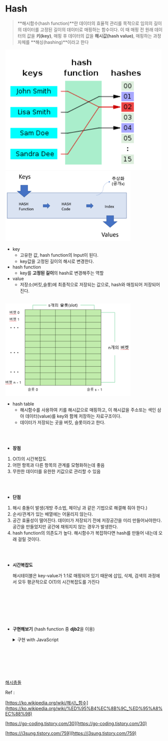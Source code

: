 # Hash

> **해시함수(hash function)**란 데이터의 효율적 관리를 목적으로 임의의 길이의 데이터를 고정된 길이의 데이터로 매핑하는 함수이다.
> 이 때 매핑 전 원래 데이터의 값을 **키(key)**, 매핑 후 데이터의 값을 **해시값(hash value)**, 매핑하는 과정 자체를 **해싱(hashing)**이라고 한다

<img src="Hash(img)/Untitled.png" width="500" >

<br>

<img src="Hash(img)/Untitled%201.png" width="400" >

- key
  - 고유한 값, hash function의 Input이 된다.
  - key값을 고정된 길이의 해시로 변경한다.
- hash function
  - key를 **고정된 길이**의 hash로 변경해주는 역할
- value
  - 저장소(버킷,슬롯)에 최종적으로 저장되는 값으로, hash와 매칭되어 저장되어진다.

<br>
<img src="Hash(img)/Untitled%202.png" width="400" >

- hash table
  - 해시함수를 사용하여 키를 해시값으로 매핑하고, 이 해시값을 주소또는 색인 삼아 데이터(value)를 key와 함께 저장하는 자료구조이다.
  - 데이터가 저장되는 곳을 버킷, 슬롯이라고 한다.

<br>
<br>

- **장점**

1. O(1)의 시간복잡도
2. 어떤 항목과 다른 항목의 관계를 모형화하는데 좋음
3. 무한한 데이터를 유한한 키값으로 관리할 수 있음

<br>
<br>

- **단점**

1. 해시 충돌이 발생(개방 주소법, 체이닝 과 같은 기법으로 해결해 줘야 한다.)
2. 순서/관계가 있는 배열에는 어울리지 않는다.
3. 공간 효율성이 떨어진다. 데이터가 저장되기 전에 저장공간을 미리 만들어놔야한다. 공간을 만들었지만 공간에 채워지지 않는 경우가 발생한다.
4. hash function의 의존도가 높다. 해시함수가 복잡하다면 hash를 만들어 내는데 오래 걸릴 것이다.

<br>
<br>

- **시간복잡도**

  해시테이블은 key-value가 1:1로 매핑되어 있기 때문에 삽입, 삭제, 검색의 과정에서 모두 평균적으로 O(1)의 시간복잡도를 가진다

<br>
<br>
<br>
<br>
<br>
<br>

- **구현해보기** (hash function 중 **djb2**을 이용)
  <details>
  <summary>구현 with JavaScript</summary>

  ```jsx
  // HASH_SIZE를 먼저 정해줘야한다
  const HASH_SIZE = 1013;

  // Element(): key, value 저장을 위한 생성자
  function Element(key, value) {
    this.key = key;
    this.value = value;
  }

  // HashTable() : 생성자
  function HashTable() {
    this.table = new Array(HASH_SIZE);
    this.length = 0;
  }

  // hashCOde() : 해시 함수
  HashTable.prototype.hashCode = function (key) {
    /* djb2 hash function */
    let hash = 5381; // seed
    for (let i = 0; i < key.length; i++) {
      hash = hash * 33 + key.charCodeAt(i);
    }
    return hash % HASH_SIZE;
  };

  // put() : 데이터 추가
  HashTable.prototype.put = function (key, value) {
    let index = this.hashCode(key);
    console.log(`key : ${key} -> index: ${index}`);

    if (this.table[index] !== undefined) {
      return false;
    }
    this.table[index] = new Element(key, value);
    this.length++;

    return true;
  };

  // get() : 데이터 조회
  HashTable.prototype.get = function (key) {
    return this.table[this.hashCode(key)];
  };

  // remove() : 데이터 삭제
  HashTable.prototype.remove = function (key) {
    let element = this.table[this.hashCode(key)];

    if (element !== undefined) {
      delete this.table[this.hashCode(key)];
      this.length--;
    }
    return element;
  };

  // clear() : 초기화
  HashTable.prototype.clear = function () {
    this.table = new Array(HASH_SIZE);
    this.length = 0;
  };

  // size() : 크기 반환
  HashTable.prototype.size = function () {
    return this.length;
  };

  // getBuffer() : 데이터 셋 반환
  HashTable.prototype.getBuffer = function () {
    let array = [];
    for (let i = 0; i < this.table.length; i++) {
      if (this.table[i]) {
        array.push(this.table[i]);
      }
    }
    return array;
  };

  // print() : 데이터 셋 출력
  HashTable.prototype.print = function () {
    for (let i = 0; i < this.table.length; i++) {
      if (this.table[i]) {
        console.log(
          i + " -> " + this.table[i].key + ": " + this.table[i].value
        );
      }
    }
  };
  ```

    </details>
    <br>
    <br>
    <br>
    <br>
    <br>
    <br>

[해시충돌]()

Ref :

[https://ko.wikipedia.org/wiki/해시\_함수](https://ko.wikipedia.org/wiki/%ED%95%B4%EC%8B%9C_%ED%95%A8%EC%88%98)

[https://go-coding.tistory.com/30](https://go-coding.tistory.com/30)

[https://j3sung.tistory.com/759](https://j3sung.tistory.com/759)
